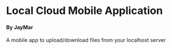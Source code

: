 # Local Cloud Mobile Application
#### By JayMar
A mobile app to upload/download files from your localhost server
